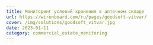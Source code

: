 ```yaml
---
title: Мониторинг условий хранения в аптечном складе
url: https://wirenboard.com/ru/pages/goodsoft-vitvar/
cover: /img/solutions/goodsoft_vitvar.jpg
date: 2023-01-11
category: commercial_estate_monitoring
---
```

